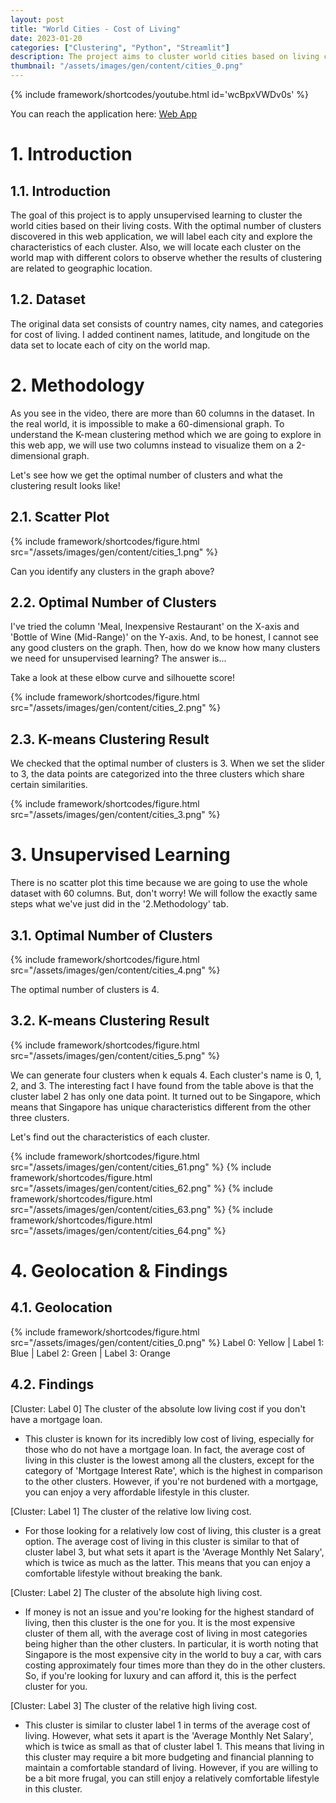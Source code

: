 ```yaml
---
layout: post
title: "World Cities - Cost of Living"
date: 2023-01-20
categories: ["Clustering", "Python", "Streamlit"]
description: The project aims to cluster world cities based on living costs and explore the characteristics of each cluster while observing their geographic location on a world map.
thumbnail: "/assets/images/gen/content/cities_0.png"
---
```


{% include framework/shortcodes/youtube.html id='wcBpxVWDv0s' %}

You can reach the application here: [Web App](https://yenything-cmse830-ml-project-cmse-ml-prj-rws7mg.streamlit.app/)


# 1. Introduction
## 1.1. Introduction
The goal of this project is to apply unsupervised learning to cluster the world cities based on their living costs. With the optimal number of clusters discovered in this web application, we will label each city and explore the characteristics of each cluster. Also, we will locate each cluster on the world map with different colors to observe whether the results of clustering are related to geographic location.

## 1.2. Dataset
The original data set consists of country names, city names, and categories for cost of living. I added continent names, latitude, and longitude on the data set to locate each of city on the world map.

# 2. Methodology
As you see in the video, there are more than 60 columns in the dataset. In the real world, it is impossible to make a 60-dimensional graph. To understand the K-mean clustering method which we are going to explore in this web app, we will use two columns instead to visualize them on a 2-dimensional graph.

Let's see how we get the optimal number of clusters and what the clustering result looks like!

## 2.1. Scatter Plot

{% include framework/shortcodes/figure.html src="/assets/images/gen/content/cities_1.png" %}

Can you identify any clusters in the graph above?

## 2.2. Optimal Number of Clusters

I've tried the column 'Meal, Inexpensive Restaurant' on the X-axis and 'Bottle of Wine (Mid-Range)' on the Y-axis. And, to be honest, I cannot see any good clusters on the graph. Then, how do we know how many clusters we need for unsupervised learning? The answer is...

Take a look at these elbow curve and silhouette score!

{% include framework/shortcodes/figure.html src="/assets/images/gen/content/cities_2.png" %}

## 2.3. K-means Clustering Result

We checked that the optimal number of clusters is 3. When we set the slider to 3, the data points are categorized into the three clusters which share certain similarities.

{% include framework/shortcodes/figure.html src="/assets/images/gen/content/cities_3.png" %}

# 3. Unsupervised Learning

There is no scatter plot this time because we are going to use the whole dataset with 60 columns. But, don't worry! We will follow the exactly same steps what we've just did in the '2.Methodology' tab.

## 3.1. Optimal Number of Clusters
{% include framework/shortcodes/figure.html src="/assets/images/gen/content/cities_4.png" %}

The optimal number of clusters is 4.

## 3.2. K-means Clustering Result
{% include framework/shortcodes/figure.html src="/assets/images/gen/content/cities_5.png" %}

We can generate four clusters when k equals 4. Each cluster's name is 0, 1, 2, and 3. The interesting fact I have found from the table above is that the cluster label 2 has only one data point. It turned out to be Singapore, which means that Singapore has unique characteristics different from the other three clusters.

Let's find out the characteristics of each cluster.

{% include framework/shortcodes/figure.html src="/assets/images/gen/content/cities_61.png" %}
{% include framework/shortcodes/figure.html src="/assets/images/gen/content/cities_62.png" %}
{% include framework/shortcodes/figure.html src="/assets/images/gen/content/cities_63.png" %}
{% include framework/shortcodes/figure.html src="/assets/images/gen/content/cities_64.png" %}

# 4. Geolocation & Findings
## 4.1. Geolocation
{% include framework/shortcodes/figure.html src="/assets/images/gen/content/cities_0.png" %}
Label 0: Yellow | Label 1: Blue | Label 2: Green | Label 3: Orange 

## 4.2. Findings

[Cluster: Label 0] The cluster of the absolute low living cost if you don't have a mortgage loan.
- This cluster is known for its incredibly low cost of living, especially for those who do not have a mortgage loan. In fact, the average cost of living in this cluster is the lowest among all the clusters, except for the category of 'Mortgage Interest Rate', which is the highest in comparison to the other clusters. However, if you're not burdened with a mortgage, you can enjoy a very affordable lifestyle in this cluster.

[Cluster: Label 1] The cluster of the relative low living cost.
- For those looking for a relatively low cost of living, this cluster is a great option. The average cost of living in this cluster is similar to that of cluster label 3, but what sets it apart is the 'Average Monthly Net Salary', which is twice as much as the latter. This means that you can enjoy a comfortable lifestyle without breaking the bank.

[Cluster: Label 2] The cluster of the absolute high living cost.
- If money is not an issue and you're looking for the highest standard of living, then this cluster is the one for you. It is the most expensive cluster of them all, with the average cost of living in most categories being higher than the other clusters. In particular, it is worth noting that Singapore is the most expensive city in the world to buy a car, with cars costing approximately four times more than they do in the other clusters. So, if you're looking for luxury and can afford it, this is the perfect cluster for you.

[Cluster: Label 3] The cluster of the relative high living cost.
- This cluster is similar to cluster label 1 in terms of the average cost of living. However, what sets it apart is the 'Average Monthly Net Salary', which is twice as small as that of cluster label 1. This means that living in this cluster may require a bit more budgeting and financial planning to maintain a comfortable standard of living. However, if you are willing to be a bit more frugal, you can still enjoy a relatively comfortable lifestyle in this cluster.






